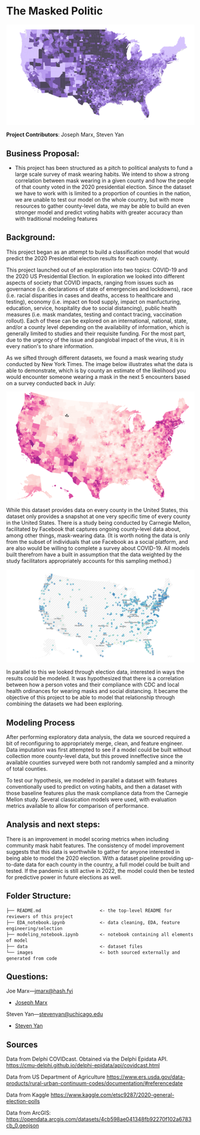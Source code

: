 # The Masked Politic
![country](images/county_conf_by_pop.png)

**Project Contributors**:  Joseph Marx, Steven Yan

## Business Proposal:
- This project has been structured as a pitch to political analysts to fund a large scale survey of mask wearing habits. We intend to show a strong correlation between mask wearing in a given county and how the people of that county voted in the 2020 presidential election. Since the dataset we have to work with is limited to a proportion of counties in the nation, we are unable to test our model on the whole country, but with more resources to gather county-level data, we may be able to build an even stronger model and predict voting habits with greater accuracy than with traditional modeling features

## Background:

This project began as an attempt to build a classification model that would predict the 2020 Presidential election results for each county. 

This project launched out of an exploration into two topics: COVID-19 and the 2020 US Presidential Election. In exploration we looked into different aspects of society that COVID impacts, ranging from issues such as governance (i.e. declarations of state of emergencies and lockdowns), race (i.e. racial disparities in cases and deaths, access to healthcare and testing), economy (i.e. impact on food supply, impact on manfucturing, education, service, hospitality due to social distancing), public health measures (i.e. mask mandates, testing and contact tracing, vaccination rollout).  Each of these can be explored on an international, national, state, and/or a county level depending on the availability of information, which is generally limited to studies and their requisite funding. For the most part, due to the urgency of the issue and panglobal impact of the virus, it is in every nation's to share information.

As we sifted through different datasets, we found a mask wearing study conducted by New York Times. The image below illustrates what the data is able to demonstrate, which is by county an estimate of the likelihood you would encounter someone wearing a mask in the next 5 encounters based on a survey conducted back in July:

<img src='images/fb_mask_data.png'>

While this dataset provides data on every county in the United States, this dataset only provides a snapshot at one very specific time of every county in the United States.  There is a study being conducted by Carnegie Mellon, facilitated by Facebook that captures ongoing county-level data about, among other things, mask-wearing data. (It is worth noting the data is only from the subset of individuals that use Facebook as a social platform, and are also would be willing to complete a survey about COVID-19. All models built therefrom have a built in assumption that the data weighted by the study facilitators appropriately accounts for this sampling method.)

<img src='images/delphi_dec.png'>

In parallel to this we looked through election data, interested in ways the results could be modeled. It was hypothesized that there is a correlation between how a person votes and their compliance with CDC and local health ordinances for wearing masks and social distancing. It became the objective of this project to be able to model that relationship through combining the datasets we had been exploring.

## Modeling Process
After performing exploratory data analysis, the data we sourced required a bit of reconfiguring to appropriately merge, clean, and feature engineer. Data imputation was first attempted to see if a model could be built without collection more county-level data, but this proved inneffective since the available counties surveyed were both not randomly sampled and a minority of total counties.

To test our hypothesis, we modeled in parallel a dataset with features conventionally used to predict on voting habits, and then a dataset with those baseline features plus the mask compliance data from the Carnegie Mellon study. Several classication models were used, with evaluation metrics available to allow for comparison of performance.

## Analysis and next steps:
There is an improvement in model scoring metrics when including community mask habit features. The consistency of model improvement suggests that this data is worthwhile to gather for anyone interested in being able to model the 2020 election. With a dataset pipeline providing up-to-date data for each county in the country, a full model could be built and tested. If the pandemic is still active in 2022, the model could then be tested for predictive power in future elections as well.

## Folder Structure:
```
├── README.md                      <- the top-level README for reviewers of this project
├── EDA_notebook.ipynb             <- data cleaning, EDA, feature engineering/selection
├── modeling_notebook.ipynb        <- notebook containing all elements of model
├── data                           <- dataset files
└── images                         <- both sourced externally and generated from code
```

## Questions:
Joe Marx—jmarx@hash.fyi
- <a href='https://www.linkedin.com/in/joe-marx-260a64102/'>Joseph Marx</a>

Steven Yan—stevenyan@uchicago.edu
- <a href='https://www.linkedin.com/in/examsherpa/'>Steven Yan</a>

## Sources

Data from Delphi COVIDcast. Obtained via the Delphi Epidata API. 
https://cmu-delphi.github.io/delphi-epidata/api/covidcast.html

Data from US Department of Agriculture 
https://www.ers.usda.gov/data-products/rural-urban-continuum-codes/documentation/#referencedate

Data from Kaggle
https://www.kaggle.com/etsc9287/2020-general-election-polls

Data from ArcGIS:
https://opendata.arcgis.com/datasets/4cb598ae041348fb92270f102a6783cb_0.geojson

